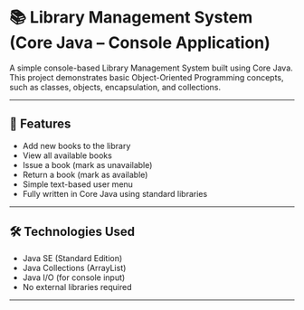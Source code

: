 # 📚 Library Management System (Core Java – Console Application)

A simple console-based Library Management System built using Core Java. This project demonstrates basic Object-Oriented Programming concepts, such as classes, objects, encapsulation, and collections.

---

## 🚀 Features

- Add new books to the library
- View all available books
- Issue a book (mark as unavailable)
- Return a book (mark as available)
- Simple text-based user menu
- Fully written in Core Java using standard libraries

---

## 🛠️ Technologies Used

- Java SE (Standard Edition)
- Java Collections (ArrayList)
- Java I/O (for console input)
- No external libraries required

---



